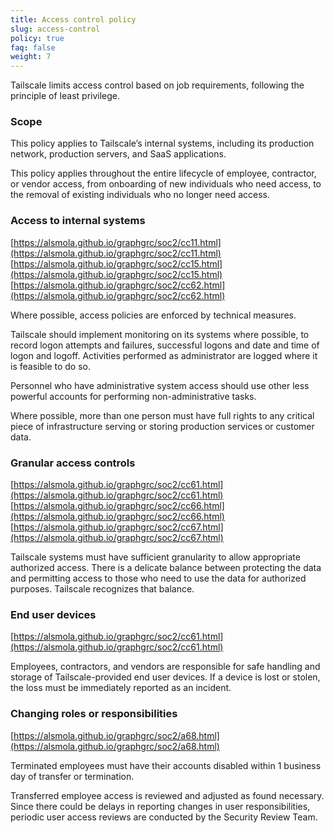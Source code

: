 ```yaml
---
title: Access control policy
slug: access-control
policy: true
faq: false
weight: 7
---
```


Tailscale limits access control based on job requirements, following the principle of least privilege.

### Scope

This policy applies to Tailscale’s internal systems, including its production network, production servers, and SaaS applications.

This policy applies throughout the entire lifecycle of employee, contractor, or vendor access, from onboarding of new individuals who need access, to the removal of existing individuals who no longer need access.

### Access to internal systems
[https://alsmola.github.io/graphgrc/soc2/cc11.html](https://alsmola.github.io/graphgrc/soc2/cc11.html)
[https://alsmola.github.io/graphgrc/soc2/cc15.html](https://alsmola.github.io/graphgrc/soc2/cc15.html)
[https://alsmola.github.io/graphgrc/soc2/cc62.html](https://alsmola.github.io/graphgrc/soc2/cc62.html)

Where possible, access policies are enforced by technical measures.

Tailscale should implement monitoring on its systems where possible, to record logon attempts and failures, successful logons and date and time of logon and logoff. Activities performed as administrator are logged where it is feasible to do so. 

Personnel who have administrative system access should use other less powerful accounts for performing non-administrative tasks. 

Where possible, more than one person must have full rights to any critical piece of infrastructure serving or storing production services or customer data.

### Granular access controls
[https://alsmola.github.io/graphgrc/soc2/cc61.html](https://alsmola.github.io/graphgrc/soc2/cc61.html)
[https://alsmola.github.io/graphgrc/soc2/cc66.html](https://alsmola.github.io/graphgrc/soc2/cc66.html)
[https://alsmola.github.io/graphgrc/soc2/cc67.html](https://alsmola.github.io/graphgrc/soc2/cc67.html)

Tailscale systems must have sufficient granularity to allow appropriate authorized access. There is a delicate balance between protecting the data and permitting access to those who need to use the data for authorized purposes. Tailscale recognizes that balance.

### End user devices
[https://alsmola.github.io/graphgrc/soc2/cc61.html](https://alsmola.github.io/graphgrc/soc2/cc61.html)

Employees, contractors, and vendors are responsible for safe handling and storage of Tailscale-provided end user devices. If a device is lost or stolen, the loss must be immediately reported as an incident.

### Changing roles or responsibilities
[https://alsmola.github.io/graphgrc/soc2/a68.html](https://alsmola.github.io/graphgrc/soc2/a68.html)

Terminated employees must have their accounts disabled within 1 business day of transfer or termination.

Transferred employee access is reviewed and adjusted as found necessary. Since there could be delays in reporting changes in user responsibilities, periodic user access reviews are conducted by the Security Review Team.


